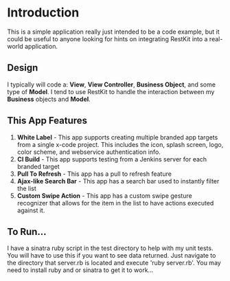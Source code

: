 Introduction
=========================

This is a simple application really just intended to be a code example, but it could be useful to anyone looking for hints on integrating RestKit into a real-world application.

Design
-------------------------
I typically will code a: **View**, **View Controller**, **Business Object**, and some type of **Model**. I tend to use RestKit to handle the interaction between my **Business** objects and **Model**.

This App Features
-------------------------
1. **White Label** - This app supports creating multiple branded app targets from a single x-code project. This includes the icon, splash screen, logo, color scheme, and webservice authentication info.
2. **CI Build** - This app supports testing from a Jenkins server for each branded target
3. **Pull To Refresh** - This app has a pull to refresh feature
4. **Ajax-like Search Bar** - This app has a search bar used to instantly filter the list
5. **Custom Swipe Action** - This app has a custom swipe gesture recognizer that allows for the item in the list to have actions executed against it.

To Run...
-------------------------
I have a sinatra ruby script in the test directory to help with my unit tests. You will have to use this if you want to see data returned. Just navigate to the directory that server.rb is located and execute 'ruby server.rb'.
You may need to install ruby and or sinatra to get it to work...
